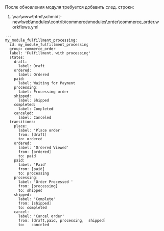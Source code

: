 После обновления модуля требуется добавить след. строки:

1. \var\www\html\schmidt-new\web\modules\contrib\commerce\modules\order\commerce_order.workflows.yml

```
...
my_module_fulfillment_processing:
  id: my_module_fulfillment_processing
  group: commerce_order
  label: 'Fulfillment, with processing'
  states:
    draft:
      label: Draft
    ordered:
      label: Ordered
    paid:
      label: Waiting for Payment      
    processing:
      label: Processing order
    shipped:
      label: Shipped
    completed:
      label: Completed
    canceled:
      label: Canceled
  transitions:
    place:
      label: 'Place order'
      from: [draft]
      to: ordered
    ordered:
      label: 'Ordered Viewed'
      from: [ordered]
      to: paid
    paid:
      label: 'Paid'
      from: [paid]
      to: processing 
    processing:
      label: 'Order Processed '
      from: [processing]
      to: shipped
    shipped:
      label: 'Complete'
      from: [shipped]
      to: completed
    cancel:
      label: 'Cancel order'
      from: [draft,paid, processing,  shipped]
      to:   canceled      
```
